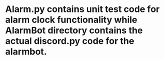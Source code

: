 # Alarm.py contains unit test code for alarm clock functionality while AlarmBot directory contains the actual discord.py code for the alarmbot.
